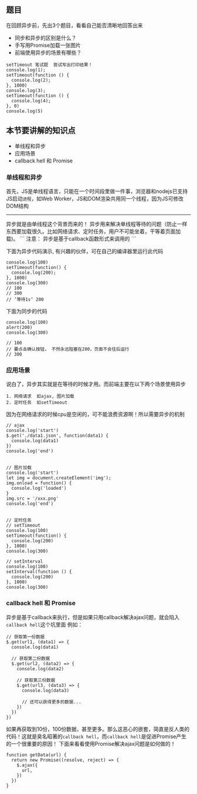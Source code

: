 ## 题目
在回顾异步前，先出3个题目，看看自己能否清晰地回答出来
 * 同步和异步的区别是什么？
 * 手写用Promise加载一张图片
 * 前端使用异步的场景有哪些？

```
setTimeout 笔试题  尝试写出打印结果！
console.log(1);
setTimeout(function () {
  console.log(2);
}, 1000)
console.log(3);
setTimeout(function () {
  console.log(4);
}, 0)
console.log(5)
```
## 本节要讲解的知识点
 * 单线程和异步
 * 应用场景
 * callback hell 和 Promise

### 单线程和异步
首先，JS是单线程语言，只能在一个时间段里做一件事，浏览器和nodejs已支持JS启动`进程`，如Web Worker，JS和DOM渲染共用同一个线程，因为JS可修改DOM结构
<hr />
异步就是由单线程这个背景而来的！ 异步用来解决单线程等待的问题（防止一样东西要加载很久。比如网络请求、定时任务，用户不可能坐着，干等着页面加载)。
```
注意： 异步是基于callback函数形式来调用的
```

下面为异步代码演示, 有兴趣的伙伴，可在自己的编译器里运行此代码
```
console.log(100)
setTimeout(function() {
  console.log(200);
}, 1000)
console.log(300)        
// 100
// 300
// ’等待1s‘ 200
```

下面为同步的代码
```
console.log(100)
alert(200)
console.log(300)

// 100
// 要点击确认按钮， 不然永远阻塞在200，页面不会往后运行
// 300
```

### 应用场景
说白了，异步其实就是在等待的时候才用。而前端主要在以下两个场景使用异步
```
1. 网络请求  如ajax, 图片加载
2. 定时任务  如setTimeout
```

因为在网络请求的时候cpu是空闲的，可不能浪费资源啊！所以需要异步的机制

```
// ajax
console.log('start')
$.get('./data1.json', function(data1) {
  console.log(data1)
})
console.log('end')


// 图片加载
console.log('start')
let img = document.createElement('img');
img.onload = function() {
  console.log('loaded')
}
img.src = '/xxx.png'
console.log('end')


// 定时任务
// setTimeout
console.log(100)
setTimeout(function() {
  console.log(200)
}, 1000)
console.log(300)

// setInterval
console.log(100)
setInterval(function () {
  console.log(200)
}, 1000)
console.log(300)

```

### callback hell 和 Promise
异步是基于callback来执行，但是如果只用callback解决ajax问题，就会陷入`callback hell`这个坑里面
例如：

```
// 获取第一份数据
$.get(url1, (data1) => {
  console.log(data1)
  
  // 获取第二份数据
  $.get(url2, (data2) => {
    console.log(data2)
    
    // 获取第三份数据
    $.get(url3, (data3) => {
      console.log(data3)
      
      // 还可以获得更多的数据...
    })
  })
})
```
如果再获取到10份，100份数据，甚至更多。那么这恶心的嵌套，简直是反人类的代码！这就是臭名昭著的`callback hell`，而`callback hell`是促进Promise产生的一个很重要的原因！ 下面来看看使用Promise解决ajax问题是如何做的！

```
function getData(url) {
  return new Promise((resolve, reject) => {
    $.ajax({
      url,
    })
  })
}
```
